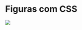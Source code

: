 # Figuras com CSS

<p>
  <img src="https://user-images.githubusercontent.com/55260736/80262713-b92ff180-8664-11ea-9b90-6da7752785ca.png"/>
</p>

